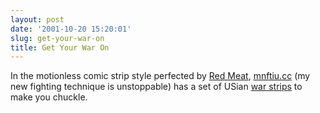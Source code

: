 ```yaml
---
layout: post
date: '2001-10-20 15:20:01'
slug: get-your-war-on
title: Get Your War On
---
```


In the motionless comic strip style perfected by [Red Meat](http://www.redmeat.com/redmeat/), [mnftiu.cc](http://www.mnftiu.cc) (my new fighting technique is unstoppable) has a set of USian [war strips](http://www.mnftiu.cc/mnftiu.cc/war.html) to make you chuckle.